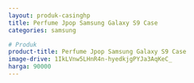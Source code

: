 ```yaml
---
layout: produk-casinghp
title: Perfume Jpop Samsung Galaxy S9 Case
categories: samsung

# Produk
product-title: Perfume Jpop Samsung Galaxy S9 Case
image-drive: 1IkLVnw5LHnR4n-hyedkjgPYJa3AqKeC_
harga: 90000
---
```

